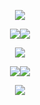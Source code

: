 <p align="center"><img src="https://github.com/user-attachments/assets/5d0cbe8f-82bf-4d39-9e87-53a41021c250" /></a></p>

<p align="center"><img src="https://github.com/user-attachments/assets/18ca523e-9734-4d24-ae4f-15d2395dec46" /><a href="https://rentry.co/seraphite"><img src="https://github.com/user-attachments/assets/b173efc1-dd14-42c0-90ab-7d633a237688" /></a></p>
<p align="center"><a href="https://en.pronouns.page/@acornious"><img src="https://github.com/user-attachments/assets/9bbf3a99-8d8c-4ccd-abec-669f10a004e7" /></a></p>
<p align="center"><a href="https://www.instagram.com/acornyum/"><img src="https://github.com/user-attachments/assets/a9b80aef-9186-466d-beb5-f35d0241f30a" /></a><img src="https://github.com/user-attachments/assets/4f1d7308-7d4c-46ee-b5f1-4513db3a3f90" /></p>

<p align="center"><img src="https://github.com/user-attachments/assets/990deb4d-b98a-4c67-ad97-c2a31e295782" /></a></p>

